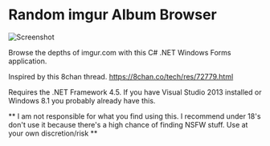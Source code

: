Random imgur Album Browser
============================

![Screenshot](http://puu.sh/dySWD/7ad4c77671.jpg)

Browse the depths of imgur.com with this C# .NET Windows Forms application.

Inspired by this 8chan thread. <https://8chan.co/tech/res/72779.html>

Requires the .NET Framework 4.5. If you have Visual Studio 2013 installed or Windows 8.1 you probably already have this.  

** I am not responsible for what you find using this. I recommend under 18's don't use it because there's a high chance of finding NSFW stuff. Use at your own discretion/risk **
